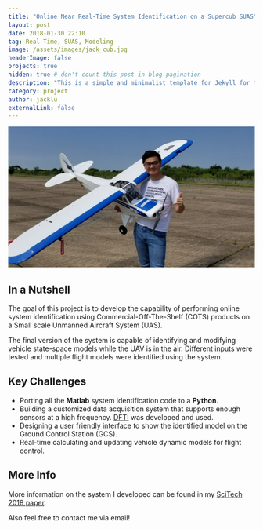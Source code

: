 ```yaml
---
title: "Online Near Real-Time System Identification on a Supercub SUAS"
layout: post
date: 2018-01-30 22:10
tag: Real-Time, SUAS, Modeling
image: /assets/images/jack_cub.jpg
headerImage: false
projects: true
hidden: true # don't count this post in blog pagination
description: "This is a simple and minimalist template for Jekyll for those who likes to eat noodles."
category: project
author: jacklu
externalLink: false
---
```


![Screenshot](/assets/images/jack_cub.jpg)

## In a Nutshell
The goal of this project is to develop the capability of performing online system identification using Commercial-Off-The-Shelf (COTS) products on a Small scale Unmanned Aircraft System (UAS).

The final version of the system is capable of identifying and modifying vehicle state-space models while the UAV is in the air. Different inputs were tested and multiple flight models were identified using the system.  

## Key Challenges
* Porting all the **Matlab** system identification code to a **Python**.
* Building a customized data acquisition system that supports enough sensors at a high frequency. [DFTI](https://tamu-vscl.github.io/dfti/index.html) was developed and used.
* Designing a user friendly interface to show the identified model on the Ground Control Station (GCS).
* Real-time calculating and updating vehicle dynamic models for flight control.

## More Info
More information on the system I developed can be found in my [SciTech 2018 paper](\assets\doc\Online_SysID_Scitech_2018.pdf).

Also feel free to contact me via email!
